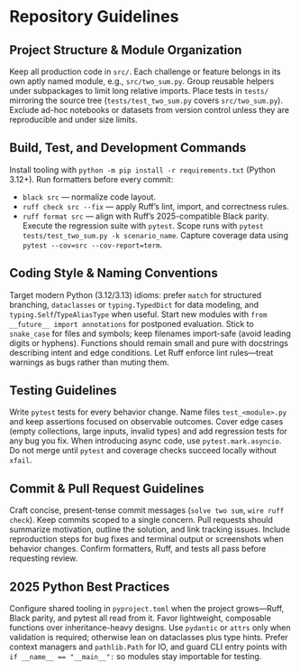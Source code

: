 # Repository Guidelines

## Project Structure & Module Organization
Keep all production code in `src/`. Each challenge or feature belongs in its own aptly named module, e.g., `src/two_sum.py`. Group reusable helpers under subpackages to limit long relative imports. Place tests in `tests/` mirroring the source tree (`tests/test_two_sum.py` covers `src/two_sum.py`). Exclude ad-hoc notebooks or datasets from version control unless they are reproducible and under size limits.

## Build, Test, and Development Commands
Install tooling with `python -m pip install -r requirements.txt` (Python 3.12+). Run formatters before every commit:
- `black src` — normalize code layout.
- `ruff check src --fix` — apply Ruff’s lint, import, and correctness rules.
- `ruff format src` — align with Ruff’s 2025-compatible Black parity.
Execute the regression suite with `pytest`. Scope runs with `pytest tests/test_two_sum.py -k scenario_name`. Capture coverage data using `pytest --cov=src --cov-report=term`.

## Coding Style & Naming Conventions
Target modern Python (3.12/3.13) idioms: prefer `match` for structured branching, `dataclasses` or `typing.TypedDict` for data modeling, and `typing.Self`/`TypeAliasType` when useful. Start new modules with `from __future__ import annotations` for postponed evaluation. Stick to `snake_case` for files and symbols; keep filenames import-safe (avoid leading digits or hyphens). Functions should remain small and pure with docstrings describing intent and edge conditions. Let Ruff enforce lint rules—treat warnings as bugs rather than muting them.

## Testing Guidelines
Write `pytest` tests for every behavior change. Name files `test_<module>.py` and keep assertions focused on observable outcomes. Cover edge cases (empty collections, large inputs, invalid types) and add regression tests for any bug you fix. When introducing async code, use `pytest.mark.asyncio`. Do not merge until `pytest` and coverage checks succeed locally without `xfail`.

## Commit & Pull Request Guidelines
Craft concise, present-tense commit messages (`solve two sum`, `wire ruff check`). Keep commits scoped to a single concern. Pull requests should summarize motivation, outline the solution, and link tracking issues. Include reproduction steps for bug fixes and terminal output or screenshots when behavior changes. Confirm formatters, Ruff, and tests all pass before requesting review.

## 2025 Python Best Practices
Configure shared tooling in `pyproject.toml` when the project grows—Ruff, Black parity, and pytest all read from it. Favor lightweight, composable functions over inheritance-heavy designs. Use `pydantic` or `attrs` only when validation is required; otherwise lean on dataclasses plus type hints. Prefer context managers and `pathlib.Path` for IO, and guard CLI entry points with `if __name__ == "__main__":` so modules stay importable for testing.

